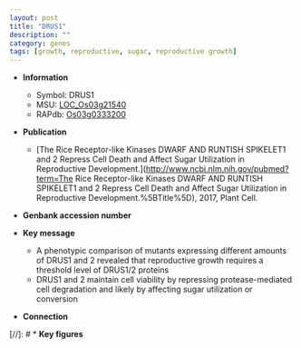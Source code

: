 ```yaml
---
layout: post
title: "DRUS1"
description: ""
category: genes
tags: [growth, reproductive, sugar, reproductive growth]
---
```


* **Information**  
    + Symbol: DRUS1  
    + MSU: [LOC_Os03g21540](http://rice.plantbiology.msu.edu/cgi-bin/ORF_infopage.cgi?orf=LOC_Os03g21540)  
    + RAPdb: [Os03g0333200](http://rapdb.dna.affrc.go.jp/viewer/gbrowse_details/irgsp1?name=Os03g0333200)  

* **Publication**  
    + [The Rice Receptor-like Kinases DWARF AND RUNTISH SPIKELET1 and 2 Repress Cell Death and Affect Sugar Utilization in Reproductive Development.](http://www.ncbi.nlm.nih.gov/pubmed?term=The Rice Receptor-like Kinases DWARF AND RUNTISH SPIKELET1 and 2 Repress Cell Death and Affect Sugar Utilization in Reproductive Development.%5BTitle%5D), 2017, Plant Cell.

* **Genbank accession number**  

* **Key message**  
    + A phenotypic comparison of mutants expressing different amounts of DRUS1 and 2 revealed that reproductive growth requires a threshold level of DRUS1/2 proteins
    + DRUS1 and 2 maintain cell viability by repressing protease-mediated cell degradation and likely by affecting sugar utilization or conversion

* **Connection**  

[//]: # * **Key figures**  


